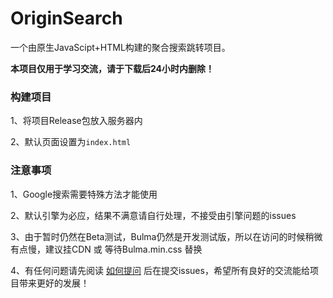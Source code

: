 # OriginSearch

一个由原生JavaScipt+HTML构建的聚合搜索跳转项目。

**本项目仅用于学习交流，请于下载后24小时内删除！**

### 构建项目

1、将项目Release包放入服务器内

2、默认页面设置为`index.html`

### 注意事项

1、Google搜索需要特殊方法才能使用

2、默认引擎为必应，结果不满意请自行处理，不接受由引擎问题的issues

3、由于暂时仍然在Beta测试，Bulma仍然是开发测试版，所以在访问的时候稍微有点慢，建议挂CDN 或 等待Bulma.min.css 替换

4、有任何问题请先阅读 [如何提问](https://github.com/tangx/Stop-Ask-Questions-The-Stupid-Ways) 后在提交issues，希望所有良好的交流能给项目带来更好的发展！




